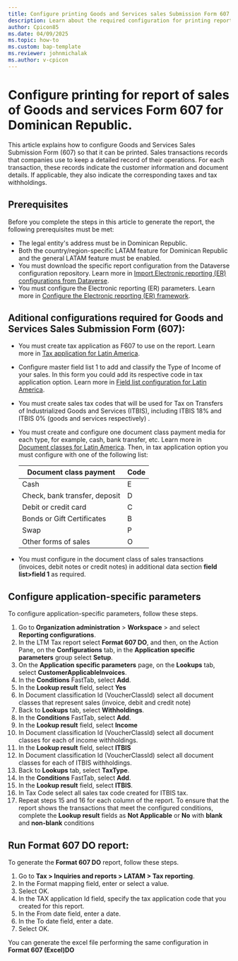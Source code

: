 ```yaml
---
title: Configure printing Goods and Services sales Submission Form 607
description: Learn about the required configuration for printing report of Goods and Services sales Submission Form 607 of Dominican Republic 
author: Cpicon85
ms.date: 04/09/2025
ms.topic: how-to
ms.custom: bap-template
ms.reviewer: johnmichalak
ms.author: v-cpicon
---
```


# Configure printing for report of sales of Goods and services Form 607 for Dominican Republic.

This article explains how to configure Goods and Services Sales Submission Form (607) so that it can be printed. Sales transactions records that companies use to keep a detailed record of their operations. For each transaction, these records indicate the customer information and document details. If applicable, they also indicate the corresponding taxes and tax withholdings.

## Prerequisites
Before you complete the steps in this article to generate the report, the following prerequisites must be met:
- The legal entity's address must be in Dominican Republic.
- Both the country/region-specific LATAM feature for Dominican Republic and the general LATAM feature must be enabled.
- You must download the specific report configuration from the Dataverse configuration repository. Learn more in [Import Electronic reporting (ER) configurations from Dataverse](../global/workspace/gsw-import-er-config-dataverse.md). 
- You must configure the Electronic reporting (ER) parameters. Learn more in [Configure the Electronic reporting (ER) framework](dynamics365/fin-ops-core/dev-itpro/analytics/electronic-reporting-er-configure-parameters).

## Aditional configurations required for Goods and Services Sales Submission Form (607):
- You must create tax application as F607 to use on the report. Learn more in [Tax application for Latin America](ltm-core-tax-application.md).
- Configure master field list 1 to add and classify the Type of Income of your sales. In this form you could add  its respective code in tax application option. Learn more in [Field list configuration for Latin America](ltm-core-field-master-lists).
- You must create sales tax codes that will be used for Tax on Transfers of Industrialized Goods and Services (ITBIS), including ITBIS 18% and ITBIS 0% (goods and services respectively) . 
- You must create and configure one document class payment media for each type, for example, cash, bank transfer, etc. Learn more in [Document classes for Latin America](ltm-core-document-class.md). Then, in tax application option you must configure with one of the following list:
  
     |Document class payment| Code |
     |--|--|
     |Cash| E|
     |Check, bank transfer, deposit| D|
     |Debit or credit card| C|
     |Bonds or Gift Certificates|B|
     |Swap| P|
     |Other forms of sales| O|


- You must configure in the document class of sales transactions (invoices, debit notes or credit notes) in additional data section **field list>field 1** as required. 

## Configure application-specific parameters
To configure application-specific parameters, follow these steps.
1. Go to **Organization administration** > **Workspace** > and select **Reporting configurations**.
2. In the LTM Tax report select **Format 607 DO**, and then, on the Action Pane, on the **Configurations** tab, in the **Application specific parameters** group select **Setup**.
3. On the **Application specific parameters** page, on the **Lookups** tab, select **CustomerApplicableInvoices**.
4. In the **Conditions** FastTab, select **Add**.
5. In the **Lookup result** field, select **Yes**
6. In Document classification Id (VoucherClassId) select all document classes that represent sales (invoice, debit and credit note)
7. Back to **Lookups** tab, select **Withholdings**.
8. In the **Conditions** FastTab, select **Add**.
9. In the **Lookup result** field, select **Income** 
10. In Document classification Id (VoucherClassId) select all document classes for each of income withholdings. 
11. In the **Lookup result** field, select **ITBIS**
12. In Document classification Id (VoucherClassId) select all document classes for each of ITBIS withholdings.
13. Back to **Lookups** tab, select **TaxType**.
14. In the **Conditions** FastTab, select **Add**.
15. In the **Lookup result** field, select **ITBIS**.
16. In Tax Code select all  sales tax code created for ITBIS tax.
17. Repeat steps 15 and 16 for each column of the report.
To ensure that the report shows the transactions that meet the configured conditions, complete the **Lookup result** fields as **Not Applicable** or **No** with **blank** and **non-blank** conditions

## Run Format 607 DO report:

To generate the **Format 607 DO** report, follow these steps.
1. Go to **Tax > Inquiries and reports > LATAM > Tax reporting**.
2. In the Format mapping field, enter or select a value.
3. Select OK.
4. In the TAX application Id field, specify the tax application code that you created for this report.
5. In the From date field, enter a date.
6. In the To date field, enter a date.
7. Select OK.
   
You can generate the excel file performing the same configuration in **Format 607 (Excel)DO**
